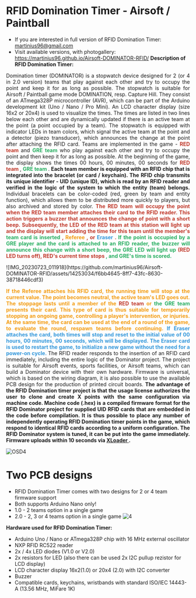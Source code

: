 # RFID Domination Timer - Airsoft / Paintball
* If you are interested in full version of RFID Domination Timer: martinius96@gmail.com
* Visit available versions, with photogallery: https://martinius96.github.io/Airsoft-DOMINATOR-RFID/
**Description of RFID Domination Timer:**
<p align="justify">
Domination timer (DOMINATOR) is a stopwatch device designed for 2 (or 4 in 2.0 version) teams that play against each other and try to occupy the point and keep it for as long as possible.
The stopwatch is suitable for Airsoft / Paintball game mode DOMINATION, resp. Capture Hill.
They consist of an ATmega328P microcontroller (AVR), which can be part of the Arduino development kit (Uno / Nano / Pro Mini).
An LCD character display (size 16x2 or 20x4) is used to visualize the times.
The times are listed in two lines below each other and are dynamically updated if there is an active team at the point (a point occupied by a team).
The stopwatch is equipped with indicator LEDs in team colors, which signal the active team at the point and a detector (piezo transducer), which announces the change at the point after attaching the RFID card.
Teams are implemented in the game - <b> <font color = "#C0392B"> RED team </font> </b> and <b> <font color = "#27AE60"> GRE team </font> </b> who play against each other and try to occupy the point and then keep it for as long as possible.
At the beginning of the game, the display shows the times 00 hours, 00 minutes, 00 seconds for <b> <font color = "#C0392B"> RED team </font> </b>, <b> <font color = "#27AE60 "> GRE team </font> </b>.
<b> Each team member is equipped with an RFID chip that is integrated into the bracelet (or card / keychain).
The RFID chip transmits its unique identifier - UID (unique ID), which is read by an RFID reader and verified in the logic of the system to which the entity (team) belongs. </b>
Individual bracelets can be color-coded (red, green by team and entity function), which allows them to be distributed more quickly to players, but also archived and stored by color.
<b> <font color = "#C0392B"> The RED team will occupy the point when the RED team member attaches their card to the RFID reader.
This action triggers a buzzer that announces the change of point with a short beep.
Subsequently, the LED of the RED team at this station will light up and the display will start adding the time for this team until the member's <font color = "#27AE60"> team card is inserted </font>, <font color = "#F39C12"> Referee </font>, or <font color = "#3498DB"> Eraser </font>. </font> </b>
<b> <font color = "#27AE60"> If the point is occupied by a GRE player and the card is attached to an RFID reader, the buzzer will announce this change with a short beep, the GRE LED will light up <font color = "#C0392B"> (RED LED turns off), RED's current time stops </font>, and GRE's time is scored. </font> </b>
</p>
![IMG_20230723_011918](https://github.com/martinius96/Airsoft-DOMINATOR-RFID/assets/14253034/f6bb4645-8ff7-43fc-8630-38718446cdf3)
<p align="justify">
<b> <font color = "#F39C12"> If the Referee attaches his RFID card, the running time will stop at the current value. The point becomes neutral, the active team's LED goes out.
The stoppage lasts until a member of the <font color = "#C0392B"> RED team </font> or <font color = "#27AE60"> the GRE team </font> presents their card.
This type of card is thus suitable for temporarily stopping an ongoing game, controlling a player's intervention, or injuries.
At the same time, the card can be used at the end of a round of the game, to evaluate the round, respawn teams before continuing. </font> </b>
<b> <font color = "#3498DB"> If Eraser attaches the card, both times will stop and reset to the initial value of 00 hours, 00 minutes, 00 seconds, which will be displayed.
The Eraser card is used to restart the game, to initialize a new game without the need for a power-on cycle. </font> </b>
The RFID reader responds to the insertion of an RFID card immediately, including the entire logic of the Dominator project.
The project is suitable for Airsoft events, sports facilities, or Airsoft teams, which can build a Dominator device with their own hardware.
Firmware is universal, which is based on the wiring diagram, it is also possible to use the available PCB design for the production of printed circuit boards.
<b> The advantage of the RFID Domination timer project is that the usage license authorizes the user to clone and create X points with the same configuration via machine code.
Machine code (.hex) is a compiled firmware format for the RFID Dominator project for supplied UID RFID cards that are embedded in the code before compilation.
It is thus possible to place any number of independently operating RFID Domination timer points in the game, which respond to identical RFID cards according to a uniform configuration.
The RFID Dominator system is tuned, it can be put into the game immediately. Firmware uploads within 10 seconds via <a href="[https://www.hobbytronics.co.uk/arduino-xloader](https://github.com/binaryupdates/xLoader)"> XLoader </a>. </b>
</p>

![OSD4](https://github.com/martinius96/Airsoft-DOMINATOR-RFID/assets/14253034/394512af-de1e-42cc-aa64-076f4aa261e3)
# Two PCB designs
* RFID Domination Timer comes with two designs for 2 or 4 team firmware support
* Both supports Arduino Nano only!
* 1.0 - 2 teams option in a single game
* 2.0 - 2, 3 or 4 teams option in a single game
![4](https://github.com/martinius96/Airsoft-DOMINATOR-RFID/assets/14253034/57f393b2-7760-40be-aa35-f53038750cc9)

**Hardware used for RFID Domination Timer:**
* Arduino Uno / Nano or ATmega328P chip with 16 MHz external oscillator
* NXP RFID RC522 reader
* 2x / 4x LED diodes (V1.0 or V2.0)
* 2x resistors for LED (also there can be used 2x I2C pullup rezistor for LCD display)
* LCD character display 16x2(1.0) or 20x4 (2.0) with I2C converter
* Buzzer
* Compatible cards, keychains, wristbands with standard ISO/IEC 14443-A (13.56 MHz, MiFare 1K)

